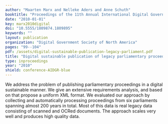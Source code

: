 ```yaml
---
author: "Maarten Marx and Nelleke Aders and Anne Schuth"
booktitle: "Proceedings of the 11th Annual International Digital Government Research Conference on Public Administration Online: Challenges and Opportunities"
date: "2010-01-01"
key: marx2010digital
doi: "10.5555/1809874.1809895"
keywords: ""
layout: publication
organization: "Digital Government Society of North America"
pages: "99--104"
pdf: /assets/digital-sustainable-publication-legacy-parliament.pdf
title: "Digital sustainable publication of legacy parliamentary proceedings"
type: inproceedings
year: "2010"
shield: conference-AIDGR-blue
---
```


We address the problem of publishing parliamentary proceedings in a digital sustainable manner. We give an extensive
requirements analysis, and based on that propose a uniform XML format. We evaluated our approach by collecting and
automatically processing proceedings from six parliaments spanning almost 200 years in total. Most of this data is real
legacy data consisting of scanned and OCRed documents. The approach scales very well and produces high quality data.
